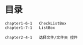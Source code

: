 

#  目录
    chapter1-6-1   CheckListBox
    chapter1-7-1   ListBox
    
    chapter2-4-1   选择文件/文件夹 控件
    